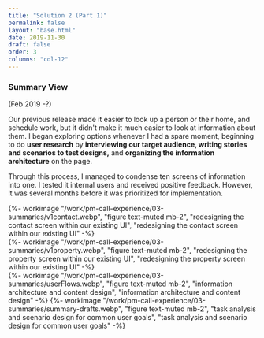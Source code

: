 ```yaml
---
title: "Solution 2 (Part 1)"
permalink: false
layout: "base.html"
date: 2019-11-30
draft: false
order: 3
columns: "col-12"
---
```

### Summary View 
(Feb 2019 -?)
<div class="container lg  gap-1">
<div class="col col-12 col-12 md-8 lg-7 xl-6 mb-2" >

Our previous release made it easier to look up a person or their home, and schedule work, but it didn't make it much easier to look at information about them. I began exploring options whenever I had a spare moment, beginning to do **user research** by **interviewing our target audience, writing stories and scenarios to test designs,** and **organizing the information architecture** on the page. 

Through this process, I managed to condense ten screens of information into one. I tested it internal users and received positive feedback. However, it was several months before it was prioritized for implementation.


<div class="container mt-4">
<div class="col-6 sm-6">
 {%- workimage "/work/pm-call-experience/03-summaries/v1contact.webp", "figure text-muted mb-2", "redesigning the contact screen within our existing UI", "redesigning the contact screen within our existing UI"  -%}
 </div>
 <div class="col-6 sm-6">
  {%- workimage "/work/pm-call-experience/03-summaries/v1property.webp", "figure text-muted mb-2", "redesigning the property screen within our existing UI", "redesigning the property screen within our existing UI"  -%}
</div>
</div>
<div class="col col-12 md-4 lg-5 xl-6 mb-2">
    {%- workimage "/work/pm-call-experience/03-summaries/userFlows.webp", "figure text-muted mb-2", "information architecture and content design", "information architecture and content design"  -%}
    {%- workimage "/work/pm-call-experience/03-summaries/summary-drafts.webp", "figure text-muted mb-2", "task analysis and scenario design for common user goals", "task analysis and scenario design for common user goals"  -%}
</div>
</div>

</div>